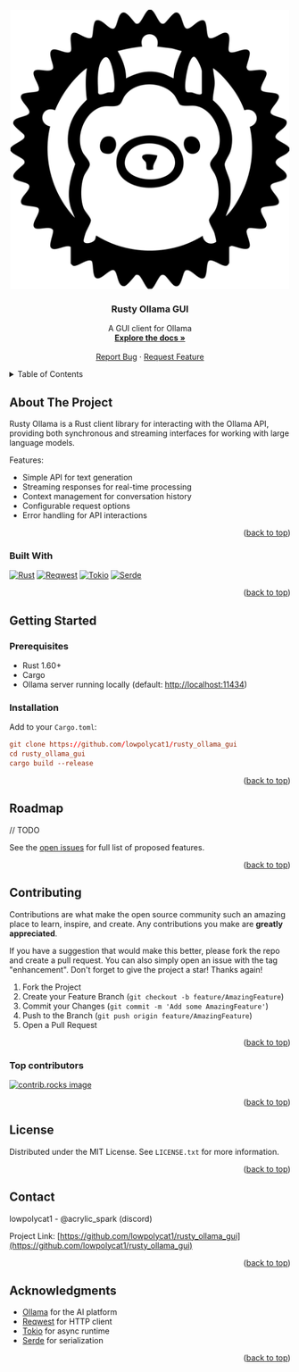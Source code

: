 <!-- PROJECT LOGO -->
<br />
<div align="center">
  <a href="https://github.com/lowpolycat1/rusty_ollama_gui">
    <img src="images/logo.png" alt="Logo" width="500" height="500">
  </a>

<h3 align="center">Rusty Ollama GUI</h3>

  <p align="center">
    A GUI client for Ollama
    <br />
    <a href="https://github.com/lowpolycat1/rusty_ollama_gui"><strong>Explore the docs »</strong></a>
    <br />
    <br />
    <a href="https://github.com/LowPolyCat1/rusty_ollama_gui/issues/new?template=bug_report.md">Report Bug</a>
    ·
    <a href="https://github.com/LowPolyCat1/rusty_ollama_gui/issues/new?template=feature_request.md">Request Feature</a>
  </p>
</div>

<!-- TABLE OF CONTENTS -->
<details>
  <summary>Table of Contents</summary>
  <ol>
    <li><a href="#about-the-project">About The Project</a></li>
    <li><a href="#built-with">Built With</a></li>
    <li><a href="#getting-started">Getting Started</a>
      <ul>
        <li><a href="#prerequisites">Prerequisites</a></li>
        <li><a href="#installation">Installation</a></li>
      </ul>
    </li>
    <li><a href="#usage">Usage</a></li>
    <li><a href="#roadmap">Roadmap</a></li>
    <li><a href="#contributing">Contributing</a></li>
    <li><a href="#license">License</a></li>
    <li><a href="#contact">Contact</a></li>
    <li><a href="#acknowledgments">Acknowledgments</a></li>
  </ol>
</details>

<!-- ABOUT THE PROJECT -->
## About The Project

Rusty Ollama is a Rust client library for interacting with the Ollama API, providing both synchronous and streaming interfaces for working with large language models.

Features:

- Simple API for text generation
- Streaming responses for real-time processing
- Context management for conversation history
- Configurable request options
- Error handling for API interactions

<p align="right">(<a href="#readme-top">back to top</a>)</p>

### Built With

[![Rust][Rust-shield]][Rust-url]
[![Reqwest][Reqwest-shield]][Reqwest-url]
[![Tokio][Tokio-shield]][Tokio-url]
[![Serde][Serde-shield]][Serde-url]

<p align="right">(<a href="#readme-top">back to top</a>)</p>

<!-- GETTING STARTED -->
## Getting Started

### Prerequisites

- Rust 1.60+
- Cargo
- Ollama server running locally (default: <http://localhost:11434>)

### Installation

Add to your `Cargo.toml`:

```toml
git clone https://github.com/lowpolycat1/rusty_ollama_gui
cd rusty_ollama_gui
cargo build --release
```

</p>

<!-- USAGE EXAMPLES -->

<p align="right">(<a href="#readme-top">back to top</a>)</p>

<!-- ROADMAP -->
## Roadmap

// TODO

See the [open issues](https://github.com/lowpolycat1/rusty_ollama_gui/issues) for full list of proposed features.

<p align="right">(<a href="#readme-top">back to top</a>)</p>

<!-- CONTRIBUTING -->
## Contributing

Contributions are what make the open source community such an amazing place to learn, inspire, and create. Any contributions you make are **greatly appreciated**.

If you have a suggestion that would make this better, please fork the repo and create a pull request. You can also simply open an issue with the tag "enhancement".
Don't forget to give the project a star! Thanks again!

1. Fork the Project
2. Create your Feature Branch (`git checkout -b feature/AmazingFeature`)
3. Commit your Changes (`git commit -m 'Add some AmazingFeature'`)
4. Push to the Branch (`git push origin feature/AmazingFeature`)
5. Open a Pull Request

<p align="right">(<a href="#readme-top">back to top</a>)</p>

### Top contributors

<a href="https://github.com/lowpolycat1/rusty_ollama_gui/graphs/contributors">
  <img src="https://contrib.rocks/image?repo=lowpolycat1/rusty_ollama_gui" alt="contrib.rocks image" />
</a>

<p align="right">(<a href="#readme-top">back to top</a>)</p>

<!-- LICENSE -->
## License

Distributed under the MIT License. See `LICENSE.txt` for more information.

<p align="right">(<a href="#readme-top">back to top</a>)</p>

<!-- CONTACT -->
## Contact

lowpolycat1 - @acrylic_spark (discord)

Project Link: [https://github.com/lowpolycat1/rusty_ollama_gui](https://github.com/lowpolycat1/rusty_ollama_gui)

<p align="right">(<a href="#readme-top">back to top</a>)</p>

<!-- ACKNOWLEDGMENTS -->
## Acknowledgments

- [Ollama](https://ollama.ai) for the AI platform
- [Reqwest](https://github.com/seanmonstar/reqwest) for HTTP client
- [Tokio](https://tokio.rs) for async runtime
- [Serde](https://serde.rs) for serialization

<p align="right">(<a href="#readme-top">back to top</a>)</p>

<!-- MARKDOWN LINKS & IMAGES -->
[Rust-shield]: https://img.shields.io/badge/Rust-000000?style=for-the-badge&logo=rust&logoColor=white
[Rust-url]: https://www.rust-lang.org/
[Reqwest-shield]: https://img.shields.io/badge/Reqwest-000000?style=for-the-badge&logo=reqwest&logoColor=white
[Reqwest-url]: https://docs.rs/reqwest/latest/reqwest/
[Tokio-shield]: https://img.shields.io/badge/Tokio-000000?style=for-the-badge&logo=tokio&logoColor=white
[Tokio-url]: https://tokio.rs/
[Serde-shield]: https://img.shields.io/badge/Serde-000000?style=for-the-badge&logo=serde&logoColor=white
[Serde-url]: https://serde.rs/
